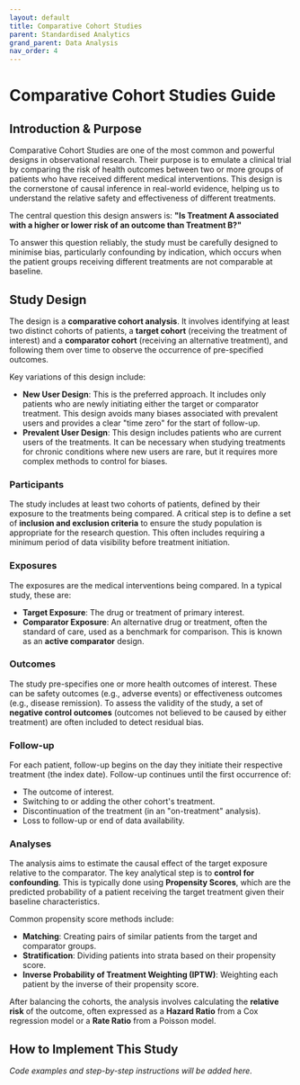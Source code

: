 ```yaml
---
layout: default
title: Comparative Cohort Studies
parent: Standardised Analytics
grand_parent: Data Analysis
nav_order: 4
---
```


# Comparative Cohort Studies Guide

## Introduction & Purpose

Comparative Cohort Studies are one of the most common and powerful designs in observational research. Their purpose is to emulate a clinical trial by comparing the risk of health outcomes between two or more groups of patients who have received different medical interventions. This design is the cornerstone of causal inference in real-world evidence, helping us to understand the relative safety and effectiveness of different treatments.

The central question this design answers is: **"Is Treatment A associated with a higher or lower risk of an outcome than Treatment B?"**

To answer this question reliably, the study must be carefully designed to minimise bias, particularly confounding by indication, which occurs when the patient groups receiving different treatments are not comparable at baseline.

## Study Design

The design is a **comparative cohort analysis**. It involves identifying at least two distinct cohorts of patients, a **target cohort** (receiving the treatment of interest) and a **comparator cohort** (receiving an alternative treatment), and following them over time to observe the occurrence of pre-specified outcomes.

Key variations of this design include:

*   **New User Design**: This is the preferred approach. It includes only patients who are newly initiating either the target or comparator treatment. This design avoids many biases associated with prevalent users and provides a clear "time zero" for the start of follow-up.
*   **Prevalent User Design**: This design includes patients who are current users of the treatments. It can be necessary when studying treatments for chronic conditions where new users are rare, but it requires more complex methods to control for biases.

### Participants

The study includes at least two cohorts of patients, defined by their exposure to the treatments being compared. A critical step is to define a set of **inclusion and exclusion criteria** to ensure the study population is appropriate for the research question. This often includes requiring a minimum period of data visibility before treatment initiation.

### Exposures

The exposures are the medical interventions being compared. In a typical study, these are:

*   **Target Exposure**: The drug or treatment of primary interest.
*   **Comparator Exposure**: An alternative drug or treatment, often the standard of care, used as a benchmark for comparison. This is known as an **active comparator** design.

### Outcomes

The study pre-specifies one or more health outcomes of interest. These can be safety outcomes (e.g., adverse events) or effectiveness outcomes (e.g., disease remission). To assess the validity of the study, a set of **negative control outcomes** (outcomes not believed to be caused by either treatment) are often included to detect residual bias.

### Follow-up

For each patient, follow-up begins on the day they initiate their respective treatment (the index date). Follow-up continues until the first occurrence of:

*   The outcome of interest.
*   Switching to or adding the other cohort's treatment.
*   Discontinuation of the treatment (in an "on-treatment" analysis).
*   Loss to follow-up or end of data availability.

### Analyses

The analysis aims to estimate the causal effect of the target exposure relative to the comparator. The key analytical step is to **control for confounding**. This is typically done using **Propensity Scores**, which are the predicted probability of a patient receiving the target treatment given their baseline characteristics.

Common propensity score methods include:

*   **Matching**: Creating pairs of similar patients from the target and comparator groups.
*   **Stratification**: Dividing patients into strata based on their propensity score.
*   **Inverse Probability of Treatment Weighting (IPTW)**: Weighting each patient by the inverse of their propensity score.

After balancing the cohorts, the analysis involves calculating the **relative risk** of the outcome, often expressed as a **Hazard Ratio** from a Cox regression model or a **Rate Ratio** from a Poisson model.

## How to Implement This Study

*Code examples and step-by-step instructions will be added here.*

